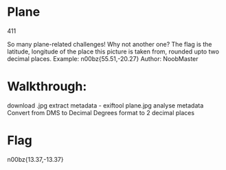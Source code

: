 # Plane
411

So many plane-related challenges! Why not another one? The flag is the latitude, longitude of the place this picture is taken from, rounded upto two decimal places. Example: n00bz{55.51,-20.27} Author: NoobMaster

# Walkthrough:

download .jpg
extract metadata - exiftool plane.jpg
analyse metadata
Convert from DMS to Decimal Degrees
format to 2 decimal places

# Flag
n00bz{13.37,-13.37}